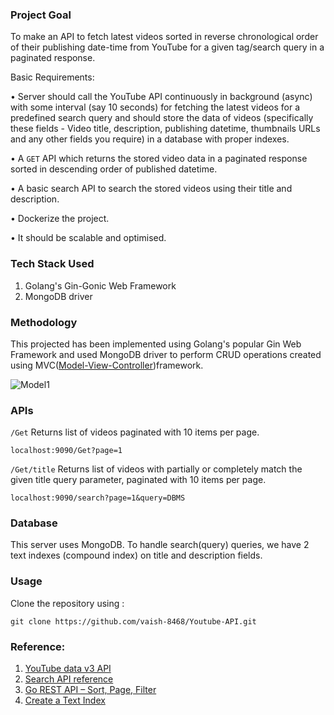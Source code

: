 ### Project Goal
To make an API to fetch latest videos sorted in reverse chronological order of their
publishing date-time from YouTube for a given tag/search query in a paginated
response.

Basic Requirements:

• Server should call the YouTube API continuously in background (async) with
some interval (say 10 seconds) for fetching the latest videos for a predefined
search query and should store the data of videos (specifically these fields -
Video title, description, publishing datetime, thumbnails URLs and any other
fields you require) in a database with proper indexes.

• A `GET` API which returns the stored video data in a paginated response sorted
in descending order of published datetime.

• A basic search API to search the stored videos using their title and description.

• Dockerize the project.

• It should be scalable and optimised.

### Tech Stack Used
1. Golang's Gin-Gonic Web Framework
2. MongoDB driver

### Methodology
This projected has been implemented using Golang's popular Gin Web Framework and used MongoDB driver to perform CRUD operations created using MVC([Model-View-Controller](https://www.geeksforgeeks.org/mvc-framework-introduction/))framework.

![Model1](https://github.com/vaish-8468/Youtube-API/assets/84587662/f7d997ea-6097-4b7f-8660-f4ffe416de63)


### APIs
`/Get` Returns list of videos paginated with 10 items per page.
```
localhost:9090/Get?page=1
```

`/Get/title` Returns list of videos with partially or completely match the given title query parameter, paginated with 10 items per page.
```
localhost:9090/search?page=1&query=DBMS
```

### Database
This server uses MongoDB. To handle search(query) queries, we have 2 text indexes (compound index) on title and description fields.

### Usage
Clone the repository using :
```
git clone https://github.com/vaish-8468/Youtube-API.git
```

### Reference:
 1. [YouTube data v3 API](https://developers.google.com/youtube/v3/gettingstarted)
 2. [Search API reference](https://developers.google.com/youtube/v3/docs/search/list)
 3. [Go REST API – Sort, Page, Filter](https://go-cloud-native.com/golang/go-rest-api-sort-page-and-filter)
 4. [Create a Text Index](https://www.mongodb.com/docs/drivers/go/current/fundamentals/crud/read-operations/text/#:~:text=To%20perform%20a%20text%20search,field%20in%20your%20query%20filter)



